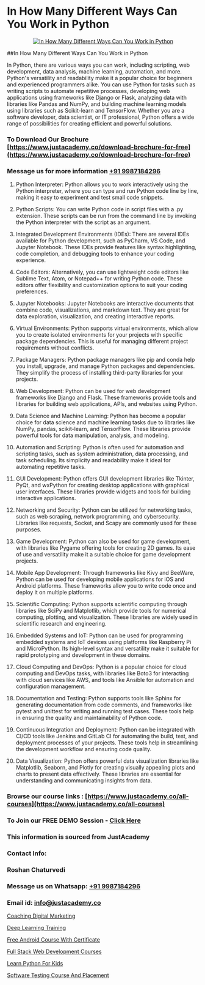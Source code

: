# In How Many Different Ways Can You Work in Python

<p align="center">
  <a href="https://justacademy.co/course-detail/python-training">
    <img src="https://justacademy.co/storage2/course_image/1709713400_course_image.webp" alt="In How Many Different Ways Can You Work in Python">
  </a>
</p>
##In How Many Different Ways Can You Work in Python

In Python, there are various ways you can work, including scripting, web development, data analysis, machine learning, automation, and more. Python's versatility and readability make it a popular choice for beginners and experienced programmers alike. You can use Python for tasks such as writing scripts to automate repetitive processes, developing web applications using frameworks like Django or Flask, analyzing data with libraries like Pandas and NumPy, and building machine learning models using libraries such as Scikit-learn and TensorFlow. Whether you are a software developer, data scientist, or IT professional, Python offers a wide range of possibilities for creating efficient and powerful solutions.
### To Download Our Brochure [https://www.justacademy.co/download-brochure-for-free](https://www.justacademy.co/download-brochure-for-free)
### Message us for more information [+91 9987184296](https://api.whatsapp.com/send?phone=919987184296)
1) Python Interpreter:
Python allows you to work interactively using the Python interpreter, where you can type and run Python code line by line, making it easy to experiment and test small code snippets.

2) Python Scripts:
You can write Python code in script files with a .py extension. These scripts can be run from the command line by invoking the Python interpreter with the script as an argument.

3) Integrated Development Environments (IDEs):
There are several IDEs available for Python development, such as PyCharm, VS Code, and Jupyter Notebook. These IDEs provide features like syntax highlighting, code completion, and debugging tools to enhance your coding experience.

4) Code Editors:
Alternatively, you can use lightweight code editors like Sublime Text, Atom, or Notepad++ for writing Python code. These editors offer flexibility and customization options to suit your coding preferences.

5) Jupyter Notebooks:
Jupyter Notebooks are interactive documents that combine code, visualizations, and markdown text. They are great for data exploration, visualization, and creating interactive reports.

6) Virtual Environments:
Python supports virtual environments, which allow you to create isolated environments for your projects with specific package dependencies. This is useful for managing different project requirements without conflicts.

7) Package Managers:
Python package managers like pip and conda help you install, upgrade, and manage Python packages and dependencies. They simplify the process of installing third-party libraries for your projects.

8) Web Development:
Python can be used for web development frameworks like Django and Flask. These frameworks provide tools and libraries for building web applications, APIs, and websites using Python.

9) Data Science and Machine Learning:
Python has become a popular choice for data science and machine learning tasks due to libraries like NumPy, pandas, scikit-learn, and TensorFlow. These libraries provide powerful tools for data manipulation, analysis, and modeling.

10) Automation and Scripting:
Python is often used for automation and scripting tasks, such as system administration, data processing, and task scheduling. Its simplicity and readability make it ideal for automating repetitive tasks.

11) GUI Development:
Python offers GUI development libraries like Tkinter, PyQt, and wxPython for creating desktop applications with graphical user interfaces. These libraries provide widgets and tools for building interactive applications.

12) Networking and Security:
Python can be utilized for networking tasks, such as web scraping, network programming, and cybersecurity. Libraries like requests, Socket, and Scapy are commonly used for these purposes.

13) Game Development:
Python can also be used for game development, with libraries like Pygame offering tools for creating 2D games. Its ease of use and versatility make it a suitable choice for game development projects.

14) Mobile App Development:
Through frameworks like Kivy and BeeWare, Python can be used for developing mobile applications for iOS and Android platforms. These frameworks allow you to write code once and deploy it on multiple platforms.

15) Scientific Computing:
Python supports scientific computing through libraries like SciPy and Matplotlib, which provide tools for numerical computing, plotting, and visualization. These libraries are widely used in scientific research and engineering.

16) Embedded Systems and IoT:
Python can be used for programming embedded systems and IoT devices using platforms like Raspberry Pi and MicroPython. Its high-level syntax and versatility make it suitable for rapid prototyping and development in these domains.

17) Cloud Computing and DevOps:
Python is a popular choice for cloud computing and DevOps tasks, with libraries like Boto3 for interacting with cloud services like AWS, and tools like Ansible for automation and configuration management.

18) Documentation and Testing:
Python supports tools like Sphinx for generating documentation from code comments, and frameworks like pytest and unittest for writing and running test cases. These tools help in ensuring the quality and maintainability of Python code.

19) Continuous Integration and Deployment:
Python can be integrated with CI/CD tools like Jenkins and GitLab CI for automating the build, test, and deployment processes of your projects. These tools help in streamlining the development workflow and ensuring code quality.

20) Data Visualization:
Python offers powerful data visualization libraries like Matplotlib, Seaborn, and Plotly for creating visually appealing plots and charts to present data effectively. These libraries are essential for understanding and communicating insights from data.

### Browse our course links : [https://www.justacademy.co/all-courses](https://www.justacademy.co/all-courses) 
### To Join our FREE DEMO Session - [Click Here](https://www.justacademy.co/register-for-course-demo)


### This information is sourced from JustAcademy
### Contact Info:
### Roshan Chaturvedi
### Message us on Whatsapp: [+91 9987184296](https://api.whatsapp.com/send?phone=919987184296)
### Email id: [info@justacademy.co](mailto:info@justacademy.co)
                
[Coaching Digital Marketing](https://www.linkedin.com/pulse/coaching-digital-marketing-justacademy-san-jose-ie25f?trackingId=%2BjM5PYZKXtBmBcWFUw7XCw%3D%3D&lipi=urn%3Ali%3Apage%3Ad_flagship3_company_admin%3BmFqei9z9R2q6luNOEZ8Z4A%3D%3D)

[Deep Learning Training](https://www.linkedin.com/pulse/deep-learning-training-justacademyderby-i5wbe?trackingId=whk7SR11LH8TfzxNWd3rvw%3D%3D&lipi=urn%3Ali%3Apage%3Ad_flagship3_company_admin%3BPi8IvO9YQ5y8xQZ23yq6yg%3D%3D)

[Free Android Course With Certificate](https://medium.com/@mistersumit961/free-android-course-with-certificate-c593830968c8)

[Full Stack Web Development Courses](https://medium.com/@ranepooja/full-stack-web-development-courses-b2883da34ee4)

[Learn Python For Kids](https://justacademyin.github.io/justacademy/learn-python-for-kids)

[Software Testing Course And Placement](https://justacademyin.github.io/justacademy/software-testing-course-and-placement)

